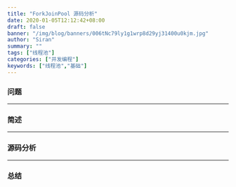```yaml
---
title: "ForkJoinPool 源码分析"
date: 2020-01-05T12:12:42+08:00
draft: false
banner: "/img/blog/banners/006tNc79ly1g1wrp8d29yj31400u0kjm.jpg"
author: "Siran"
summary: ""
tags: ["线程池"]
categories: ["并发编程"]
keywords: ["线程池","基础"]
---
```

### 问题
****
### 简述
****
### 源码分析
****
### 总结